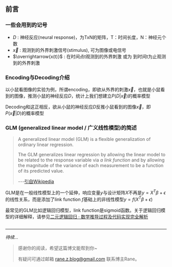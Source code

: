 
## 前言

### 一些会用到的记号
* $D$ : 神经反应(neural response)，为TxN的矩阵，T：时间长度，N：神经元个数
* $\overrightarrow{x}$ : 观测到的外界刺激信号(stimulus), 可为图像或电信号
* $\overrightarrow{x(t)}$ : 在时间点t观测到的外界刺激 或为 到时间t为止观测到的外界刺激

### Encoding与Decoding介绍
以小鼠看图像的实验为例，所谓encoding，即欲从外界的刺激$\overrightarrow{x}$，也就是小鼠看到的图像，推测小鼠的神经反应$D$，统计上我们想建立$P(D|\overrightarrow{x})$的概率模型

Decoding和这正相反，欲从小鼠的神经反应$D$反推小鼠看到的图像$\overrightarrow{x}$，即$P(\overrightarrow{x}|D)$的概率模型

### GLM (generalized linear model / 广义线性模型)的简述

> A generalized linear model (GLM) is a flexible generalization of ordinary linear regression. 
>
> The GLM generalizes linear regression by allowing the linear model to be related to the response variable via *a link function* and by allowing the magnitude of the variance of each measurement to be a function of its predicted value.
>
> ---[引自Wikipedia](https://en.wikipedia.org/wiki/Generalized_linear_model)

GLM是在一般线性模型上的一个延伸，响应变量$y$与设计矩阵$X$不再是$y=X^T\beta+\epsilon$的线性关系，而是添加了link function $f$基础上的非线性模型$y=f(X^T\beta+\epsilon)$

最常见的GLM比如逻辑回归模型，link function是sigmoid函数。关于逻辑回归模型的详细解释，请参见[二元逻辑回归 · 数学推导过程及代码实现完全解析](./bG9naXN0aWNfbW9kZWwubWQ=)


## 

<hr>

*待续...*

> 感谢你的阅读，希望这篇博文能帮到你~
>
> 有疑问可通过邮箱 rane.z.blog@gmail.com 联系博主Rane。